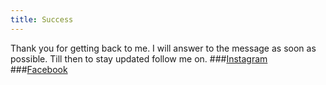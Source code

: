 ```yaml
---
title: Success
---
```


Thank you for getting back to me. I will answer to the message as soon as possible. Till then to stay updated follow me on.
###[Instagram](https://instagram.com/khushboo_goswami_)
###[Facebook](https://facebook.com/khushboo.goswami.33)


